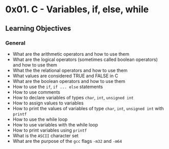 # 0x01. C - Variables, if, else, while

## Learning Objectives

### General
+ What are the arithmetic operators and how to use them
+ What are the logical operators (sometimes called boolean operators) and how to use them
+ What the the relational operators and how to use them
+ What values are considered TRUE and FALSE in C
+ What are the boolean operators and how to use them
+ How to use the `if`, `if ... else` statements
+ How to use comments
+ How to declare variables of types `char`, `int`, `unsigned int`
+ How to assign values to variables
+ How to print the values of variables of type `char`, `int`, `unsigned int` with `printf`
+ How to use the while loop
+ How to use variables with the while loop
+ How to print variables using `printf`
+ What is the `ASCII` character set
+ What are the purpose of the `gcc` flags `-m32` and `-m64`
